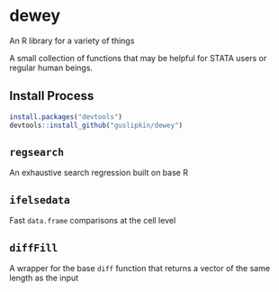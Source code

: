# dewey
An R library for a variety of things



A small collection of functions that may be helpful for STATA users or regular human beings.

## Install Process

```R
install.packages("devtools")
devtools::install_github("guslipkin/dewey")
```

## `regsearch`

An exhaustive search regression built on base R

## `ifelsedata`

Fast `data.frame` comparisons at the cell level

## `diffFill`

A wrapper for the base `diff` function that returns a vector of the same length as the input
